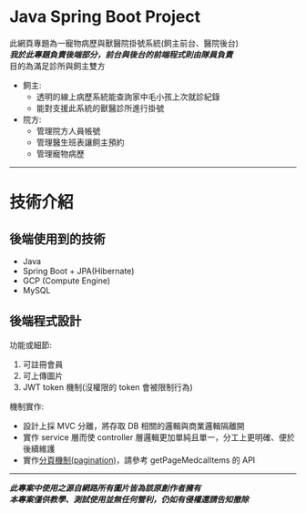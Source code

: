 
# Java Spring Boot Project #

此網頁專題為一寵物病歷與獸醫院掛號系統(飼主前台、醫院後台)  
***我於此專題負責後端部分，前台與後台的前端程式則由隊員負責***  
目的為滿足診所與飼主雙方

* 飼主:
  * 透明的線上病歷系統能查詢家中毛小孩上次就診紀錄
  * 能對支援此系統的獸醫診所進行掛號
* 院方:  
  * 管理院方人員帳號
  * 管理醫生班表讓飼主預約
  * 管理寵物病歷

---------------------------------------

# 技術介紹 #

## 後端使用到的技術 ##

* Java
* Spring Boot + JPA(Hibernate)
* GCP (Compute Engine)
* MySQL

## 後端程式設計 ##

功能或細節:  

1. 可註冊會員  
2. 可上傳圖片  
3. JWT token 機制(沒權限的 token 會被限制行為)

機制實作:

* 設計上採 MVC 分離，將存取 DB 相關的邏輯與商業邏輯隔離開
* 實作 service 層而使 controller 層邏輯更加單純且單一，分工上更明確、便於後續維護
* 實作[分頁機制(pagination)](https://github.com/wolke1007/cmoney_final_project/blob/master/src/main/java/com/cmoney_training_6th/final_project_intellij/controller/admin/AdminMedicalItemController.java)，請參考 getPageMedcalItems 的 API

---------------------------------------

***此專案中使用之源自網路所有圖片皆為該原創作者擁有  
本專案僅供教學、測試使用並無任何營利，仍如有侵權還請告知撤除***

